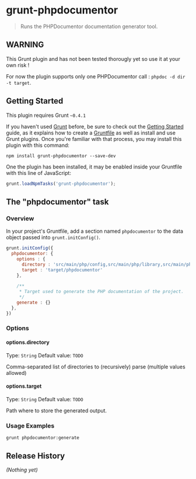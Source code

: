 # grunt-phpdocumentor

> Runs the PHPDocumentor documentation generator tool.

## WARNING
This Grunt plugin and has not been tested thorougly yet so use it at your own risk ! 

For now the plugin supports only one PHPDocumentor call : ```phpdoc -d dir -t target```.

## Getting Started
This plugin requires Grunt `~0.4.1`

If you haven't used [Grunt](http://gruntjs.com/) before, be sure to check out the [Getting Started](http://gruntjs.com/getting-started) guide, as it explains how to create a [Gruntfile](http://gruntjs.com/sample-gruntfile) as well as install and use Grunt plugins. Once you're familiar with that process, you may install this plugin with this command:

```shell
npm install grunt-phpdocumentor --save-dev
```

One the plugin has been installed, it may be enabled inside your Gruntfile with this line of JavaScript:

```js
grunt.loadNpmTasks('grunt-phpdocumentor');
```

## The "phpdocumentor" task

### Overview
In your project's Gruntfile, add a section named `phpdocumentor` to the data object passed into `grunt.initConfig()`.

```js
grunt.initConfig({
  phpdocumentor: {
    options : {
      directory : 'src/main/php/config,src/main/php/library,src/main/php/module',
      target : 'target/phpdocumentor'
    }, 
                    
    /**
     * Target used to generate the PHP documentation of the project.
     */
    generate : {}
  },
})
```

### Options

#### options.directory
Type: `String`
Default value: `TODO`

Comma-separated list of directories to (recursively) parse (multiple values allowed)

#### options.target
Type: `String`
Default value: `TODO`

Path where to store the generated output.

### Usage Examples

```grunt phpdocumentor:generate```

## Release History
_(Nothing yet)_

